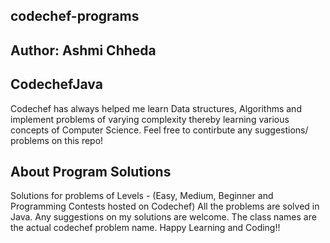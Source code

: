 ## codechef-programs

## Author: Ashmi Chheda

## CodechefJava
Codechef has always helped me learn Data structures, Algorithms and implement problems of varying complexity thereby learning various concepts of Computer Science. Feel free to contirbute any suggestions/ problems on this repo!



## About Program Solutions
Solutions for problems of Levels - (Easy, Medium, Beginner and Programming Contests hosted on Codechef)
All the problems are solved in Java. Any suggestions on my solutions are welcome.
The class names are the actual codechef problem name.
Happy Learning and Coding!!
